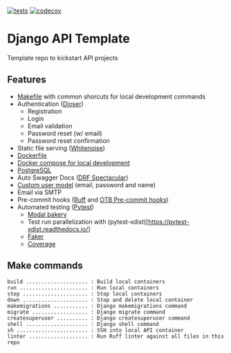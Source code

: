 [![tests](https://github.com/laaraujo/django-api-template/actions/workflows/tests.yml/badge.svg?branch=main)](https://github.com/laaraujo/django-api-template/actions/workflows/tests.yml)
[![codecov](https://codecov.io/gh/laaraujo/django-api-template/graph/badge.svg?token=6187LG7Y30)](https://codecov.io/gh/laaraujo/django-api-template)

# Django API Template

Template repo to kickstart API projects

## Features

- [Makefile](./Makefile) with common shorcuts for local development commands
- Authentication ([Djoser](https://djoser.readthedocs.io/))
  - Registration
  - Login
  - Email validation
  - Password reset (w/ email)
  - Password reset confirmation
- Static file serving ([Whitenoise](https://whitenoise.readthedocs.io/))
- [Dockerfile](./Dockerfile)
- [Docker compose for local development](./compose.yml)
- [PostgreSQL](https://www.postgresql.org/)
- Auto Swagger Docs ([DRF Spectacular](https://drf-spectacular.readthedocs.io/))
- [Custom user model](./src/users/models.py) (email, password and name)
- Email via SMTP
- Pre-commit hooks ([Ruff](https://docs.astral.sh/ruff/) and [OTB Pre-commit hooks](https://github.com/pre-commit/pre-commit-hooks))
- Automated testing ([Pytest](https://docs.pytest.org/))
  - [Modal bakery](https://model-bakery.readthedocs.io/)
  - Test run parallelization with (pytest-xdist)[https://pytest-xdist.readthedocs.io/]
  - [Faker](https://faker.readthedocs.io/)
  - [Coverage](https://pytest-cov.readthedocs.io/)

## Make commands

```
build .................... : Build local containers
run ...................... : Run local containers
stop ..................... : Stop local containers
down ..................... : Stop and delete local container
makemigrations ........... : Django makemigrations command
migrate .................. : Django migrate command
createsuperuser .......... : Django createsuperuser command
shell .................... : Django shell command
sh ....................... : SSH into local API container
linter ................... : Run Ruff linter against all files in this repo
```
